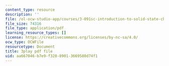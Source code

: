```yaml
---
content_type: resource
description: ''
file: /ol-ocw-studio-app/courses/3-091sc-introduction-to-solid-state-chemistry-fall-2010/aa667046b7e9f32889013669580d74f1_czAWbZLxFNM.pdf
file_size: 74316
file_type: application/pdf
learning_resource_types: []
license: https://creativecommons.org/licenses/by-nc-sa/4.0/
ocw_type: OCWFile
resourcetype: Document
title: 3play pdf file
uid: aa667046-b7e9-f328-8901-3669580d74f1
---
```

